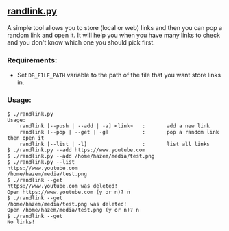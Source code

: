 ## [randlink.py](randlink.py)
A simple tool allows you to store (local or web) links and then you can pop a random link and open it. It will help you when you have many links to check and you don't know which one you should pick first.

### Requirements:
-   Set `DB_FILE_PATH` variable to the path of the file that you want store links in.

### Usage:
```
$ ./randlink.py
Usage:
    randlink [--push | --add | -a] <link>   :       add a new link
    randlink [--pop | --get | -g]           :       pop a random link then open it
    randlink [--list | -l]                  :       list all links
$ ./randlink.py --add https://www.youtube.com
$ ./randlink.py --add /home/hazem/media/test.png
$ ./randlink.py --list
https://www.youtube.com
/home/hazem/media/test.png
$ ./randlink --get
https://www.youtube.com was deleted!
Open https://www.youtube.com (y or n)? n
$ ./randlink --get
/home/hazem/media/test.png was deleted!
Open /home/hazem/media/test.png (y or n)? n
$ ./randlink --get
No links!
```
